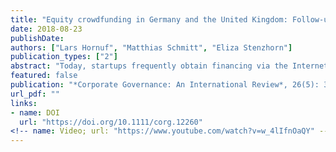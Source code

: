 ```yaml
---
title: "Equity crowdfunding in Germany and the United Kingdom: Follow-up funding and firm failure"
date: 2018-08-23
publishDate: 
authors: ["Lars Hornuf", "Matthias Schmitt", "Eliza Stenzhorn"]
publication_types: ["2"]
abstract: "Today, startups frequently obtain financing via the Internet through many small contributions of nonsophisticated investors. Yet, little is known whether these startups can ultimately build enduring businesses. This study investigates the determinants of follow-up funding and firm failure after an equity crowdfunding campaign has taken place. e use hand-collected data from 13 different equity crowdfunding portals and 413 firms that ran at least one successful equity crowdfunding campaign in Germany or the United Kingdom between 2011 and 2016. Our findings show that German firms that received equity crowdfunding stood a higher chance of obtaining follow-up funding through business angels or venture capitalists but also had a higher likelihood of failure. The number of senior managers and the number of initial venture capital investors both had a positive impact on obtaining postcampaign financing, whereas the average age of the senior management team had a negative impact. The number of initial venture capital investors and the valuation of the firm were significant predictors increasing the hazard of firm failure, whereas the number of senior managers and the amount raised during previous equity crowdfunding campaigns had a negative impact."
featured: false
publication: "*Corporate Governance: An International Review*, 26(5): 331-354"
url_pdf: ""
links:
- name: DOI
  url: "https://doi.org/10.1111/corg.12260"
<!-- name: Video; url: "https://www.youtube.com/watch?v=w_4lIfnOaQY" -->
---
```


